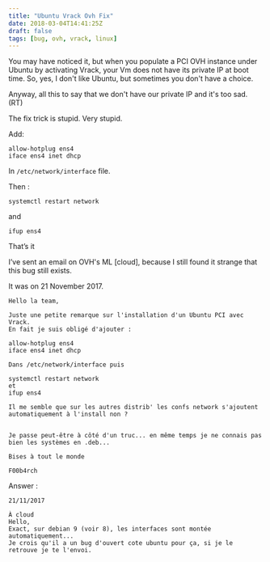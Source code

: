 ```yaml
---
title: "Ubuntu Vrack Ovh Fix"
date: 2018-03-04T14:41:25Z
draft: false
tags: [bug, ovh, vrack, linux]
---
```


You may have noticed it, but when you populate a PCI OVH instance under Ubuntu by activating Vrack, your Vm does not have its private IP at boot time.
So, yes, I don't like Ubuntu, but sometimes you don't have a choice.

Anyway, all this to say that we don't have our private IP and it's too sad. (RT)

The fix trick is stupid.
Very stupid.

Add:
```
allow-hotplug ens4
iface ens4 inet dhcp
```
In `/etc/network/interface` file.

Then :
```
systemctl restart network
```
and
```
ifup ens4
```

That’s it

I’ve sent an email on OVH's ML [cloud], because I still found it strange that this bug still exists.

It was on 21 November 2017.

```
Hello la team,

Juste une petite remarque sur l'installation d'un Ubuntu PCI avec Vrack.
En fait je suis obligé d'ajouter :

allow-hotplug ens4
iface ens4 inet dhcp

Dans /etc/network/interface puis

systemctl restart network
et
ifup ens4

Il me semble que sur les autres distrib' les confs network s'ajoutent automatiquement à l'install non ?


Je passe peut-être à côté d'un truc... en même temps je ne connais pas bien les systèmes en .deb...

Bises à tout le monde

F00b4rch
```

Answer : 
```
21/11/2017
	
À cloud
Hello,
Exact, sur debian 9 (voir 8), les interfaces sont montée automatiquement...
Je crois qu'il a un bug d'ouvert cote ubuntu pour ça, si je le retrouve je te l'envoi.
```
